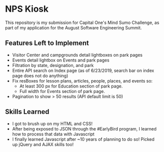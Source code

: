 # NPS Kiosk
This repository is my submission for Capital One's Mind Sumo Challenge, as part of my application for the August Software Engineering Summit.

## Features Left to Implement
* Visitor Center and campgrounds detail lightboxes on park pages
* Events detail lightbox on Events and park pages
* Filtration by state, designation, and park
* Entire API search on Index page (as of 6/23/2019, search bar on index page does not do anything)
* Fix resBoxes for lesson plans, articles, people, places, and events so:
	* At least 300 px for Education section of park page.
	* Full width for Events section of park page.
* Pagination to show > 50 results (API default limit is 50)

## Skills Learned
* I got to brush up on my HTML and CSS!
* After being exposed to JSON through the #EarlyBird program, I learned how to process that data with Javascript
* I finally learned Javascript after ~10 years of planning to do so! Picked up jQuery and AJAX skills too!
